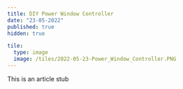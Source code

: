```yaml
---
title: DIY Power Window Controller
date: "23-05-2022"
published: true
hidden: true

tile:
  type: image
  image: /tiles/2022-05-23-Power_Window_Controller.PNG
---
```


This is an article stub

